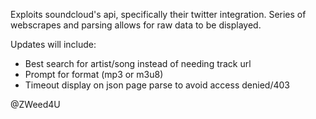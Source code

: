 Exploits soundcloud's api, specifically their twitter integration.
Series of webscrapes and parsing allows for raw data to be displayed.  


Updates will include:  
 - Best search for artist/song instead of needing track url  
 - Prompt for format (mp3 or m3u8)  
 - Timeout display on json page parse to avoid access denied/403   


@ZWeed4U
